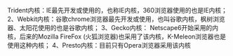 Trident内核：IE最先开发或使用的，也称IE内核，360浏览器使用的也是IE内核；
2、Webkit内核：谷歌chrome浏览器最先开发或使用，也叫谷歌内核，枫树浏览器、太阳花使用的也是谷歌内核；
3、Gecko内核： Netscape6开始采用的内核，后来的Mozilla FireFox (火狐浏览器)也采用了该内核，K-Meleon浏览器也是使用这种内核；
4、Presto内核：目前只有Opera浏览器采用该内核